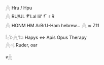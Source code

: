 𓐑 Hru / Hpu  
𓐑 RU/UL  𒇳Lal lil' 𒇲 r R  
𓐑 HONM HM ArBrU-Ham hebrew…	  𓐑   ⋍ Z11  


𓎛𓊪𓅱𓐑𓃒   Hapys ⇔ Apis Opus Therapy  
𓐑𓏏𓊤 Ruder, oar  

≠[𓏶](𓏶)  